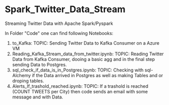 # Spark_Twitter_Data_Stream
Streaming Twitter Data with Apache Spark/Pyspark

In Folder "Code" one can find following Notebooks:

1. to_Kafka: TOPIC: Sending Twitter Data to Kafka Consumer on a Azure VM
2. Reading_Kafka_Stream_data_from_twitter.ipynb: TOPIC: Reading Twitter Data from Kafka Consumer, dooing a basic agg and in the final step sending Data to Postgres.
3. sql_check_if_data_is_in_Postgres.ipynb: TOPIC: Checking with sql-Alchemy if the Data arrived in Postgres as well as making Tables and or droping tables.
4. Alerts_If_trashold_reached.ipynb: TOPIC: If a trashold is reached (COUNT TWEETS per City) then code sends an email with some message and with Data. 


